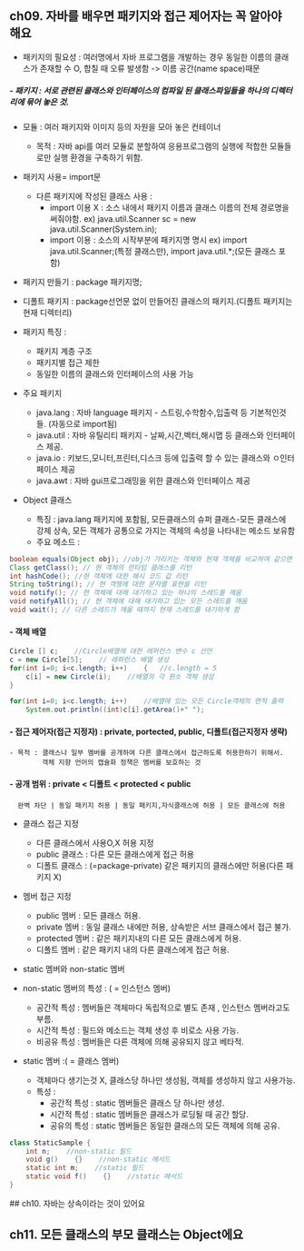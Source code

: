 ## ch09. 자바를 배우면 패키지와 접근 제어자는 꼭 알아야 해요
- 패키지의 필요성 : 여러명에서 자바 프로그램을 개발하는 경우 동일한 이름의 클래스가 존재할 수 O, 합칠 때 오류 발생함
    -> 이름 공간(name space)때문
##### - 패키지 : 서로 관련된 클래스와 인터페이스의 컴파일 된 클래스파일들을 하나의 디렉터리에 묶어 놓은 것.
- 모듈 : 여러 패키지와 이미지 등의 자원을 모아 놓은 컨테이너
  - 목적 : 자바 api를 여러 모듈로 분할하여 응용프로그램의 실행에 적합한 모듈들로만 실행 환경을 구축하기 위함.
 
- 패키지 사용= import문
  + 다른 패키지에 작성된 클래스 사용 :
    + import 이용 X : 소스 내에서 패키지 이름과 클래스 이름의 전체 경로명을 써줘야함. ex) java.util.Scanner sc = new java.util.Scanner(System.in);
    + import 이용 : 소스의 시작부분에 패키지명 명시 ex) import java.util.Scanner;(특정 클래스만), import java.util.*;(모든 클래스 포함)

- 패키지 만들기 : package 패키지명;

- 디폴트 패키지 : package선언문 없이 만들어진 클래스의 패키지.(디폴트 패키지는 현재 디렉터리)
- 패키지 특징 :
  + 패키지 계층 구조
  + 패키지별 접근 제한
  + 동일한 이름의 클래스와 인터페이스의 사용 가능
- 주요 패키지
  + java.lang : 자바 language 패키지 - 스트링,수학함수,입출력 등 기본적인것들. (자동으로 import됨)
  + java.util : 자바 유틸리티 패키지 - 날짜,시간,벡터,해시맵 등 클래스와 인터페이스 제공.
  + java.io : 키보드,모니터,프린터,디스크 등에 입출력 할 수 있는 클래스와 ㅇ인터페이스 제공
  + java.awt : 자바 gui프로그래밍을 위한 클래스와 인터페이스 제공

- Object 클래스
  - 특징 : java.lang 패키지에 포함됨, 모든클래스의 슈퍼 클래스-모든 클래스에 강제 상속, 모든 객체가 공통으로 가지는 객체의 속성을 나타내는 메소드 보유함
  - 주요 메소드 : 
```java
boolean equals(Object obj); //obj가 가리키는 객체와 현재 객체를 비교하여 같으면 true리턴함.
Class getClass(); // 현 객체의 런타임 클래스를 리턴
int hashCode(); //현 객체에 대한 해시 코드 값 리턴
String toString(); // 현 객쳉에 대한 문자열 표현을 리턴
void notify(); // 현 객체에 대해 대기하고 있는 하나의 스레드를 깨움
void notifyAll(); // 현 객체에 대해 대기하고 있는 모든 스레드를 깨움
void wait(); // 다른 스레드가 깨울 때까지 현재 스레드를 대기하게 함
```
#### - 객체 배열
```java
Circle [] c;    //Circle배열에 대한 레퍼런스 변수 c 선언
c = new Circle[5];    // 레퍼런스 배열 생성
for(int i=0; i<c.length; i++)    {   //c.length = 5
    c[i] = new Circle(i);    //배열의 각 원소 객체 생성
}

for(int i=0; i<c.length; i++)    //배열에 있는 모든 Circle객체의 면적 출력
    System.out.println((int)c[i].getArea()+" ");
```


#### - 접근 제어자(접근 지정자) : private, portected, public, 디폴트(접근지정자 생략)
    - 목적 : 클래스나 일부 멤버를 공개하여 다른 클래스에서 접근하도록 허용한하기 위해서.
            객체 지향 언어의 캡슐화 정책은 멤버를 보호하는 것
#### - 공개 범위 : private < 디폴트 < protected < public
      완벽 차단 | 동일 패키지 허용 | 동일 패키지,자식클래스에 허용 | 모든 클래스에 허용
- 클래스 접근 지정
    - 다른 클래스에서 사용O,X 허용 지정
    - public 클래스 : 다른 모든 클래스에게 접근 허용
    - 디폴트 클래스 : (=package-private) 같은 패키지의 클래스에만 허용(다른 패키지 X)
- 멤버 접근 지정
    + public 멤버 :  모든 클래스 허용.
    + private 멤버 : 동일 클래스 내에만 허용, 상속받은 서브 클래스에서 접근 불가.
    + protected 멤버 : 같은 패키지내의 다른 모든 클래스에게 허용.
    + 디폴트 멤버 : 같은 패키지 내의 다른 클래스에게 접근 허용.


- static 멤버와 non-static 멤버
- non-static 멤버의 특성 : ( = 인스턴스 멤버)
    - 공간적 특성 : 멤버들은 객체마다 독립적으로 별도 존재 , 인스턴스 멤버라고도 부름.
    - 시간적 특성 : 필드와 메소드는 객체 생성 후 비로소 사용 가능.
    - 비공유 특성 : 멤버들은 다른 객체에 의해 공유되지 않고 베타적.<p>
- static 멤버 :( = 클래스 멤버)
    - 객체마다 생기는것 X, 클래스당 하나만 생성됨, 객체를 생성하지 않고 사용가능.
    - 특성 :
        - 공간적 특성 : static 멤버들은 클래스 당 하나만 생성.
        - 시간적 특성 : static 멤버들은 클래스가 로딩될 때 공간 할당.
        - 공유의 특성 : static 멤버들은 동일한 클래스의 모든 객체에 의해 공유.
```java
class StaticSample {
    int n;    //non-static 필드
    void g()    {}    //non-static 메서드
    static int m;    //static 필드
    static void f()    {}    //static 메서드
}
```
<p>
## ch10. 자바는 상속이라는 것이 있어요


## ch11. 모든 클래스의 부모 클래스는 Object에요
